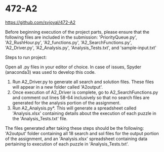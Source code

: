 # 472-A2

https://github.com/svjoyal/472-A2

Before beginning execution of the project parts, please ensure that the following files are included in the submission: 'PriorityQueue.py', 'A2_RushHour.py', 'A2_functions.py', 'A2_SearchFunctions.py', 'A2_Driver.py', 'A2_Analysis.py', 'Analysis_Tests.txt', and 'sample-input.txt'

Steps to run project:

Open all .py files in your editor of choice. In case of issues, Spyder (anaconda3) was used to develop this code.
1. Run A2_Driver.py to generate all search and solution files. These files will appear in a new folder called 'A2output'.
2. Once execution of A2_Driver is complete, go to A2_SearchFunctions.py and comment out lines 58-64 inclusively so that no search files are generated for the analysis portion of the assignment. 
3. Run A2_Analysis.py*. This will generate a spreadsheet called 'Analysis.xlsx' containing details about the execution of each puzzle in the 'Analysis_Tests.txt' file.

The files generated after taking these steps should be the following: 'A2output' folder containing all 18 search and sol files for the output portion of the assignment, and an 'Analysis.xlsx' spreadsheet containing data pertaining to execution of each puzzle in 'Analysis_Tests.txt'.
